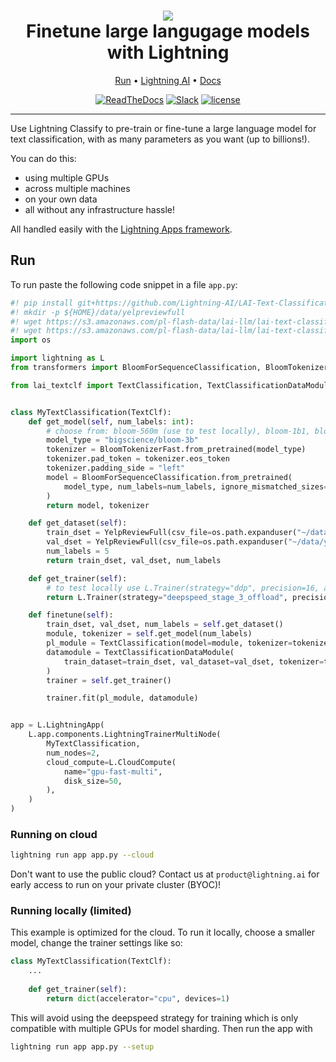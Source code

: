 <div align="center">
    <h1>
        <img src="https://lightningaidev.wpengine.com/wp-content/uploads/2022/11/Asset-54-15.png">
        <br>
        Finetune large langugage models with Lightning
        </br>
    </h1>

<div align="center">

<p align="center">
  <a href="#run">Run</a> •
  <a href="https://www.lightning.ai/">Lightning AI</a> •
  <a href="https://lightning.ai/lightning-docs/">Docs</a>
</p>

[![ReadTheDocs](https://readthedocs.org/projects/pytorch-lightning/badge/?version=stable)](https://lightning.ai/lightning-docs/)
[![Slack](https://img.shields.io/badge/slack-chat-green.svg?logo=slack)](https://www.pytorchlightning.ai/community)
[![license](https://img.shields.io/badge/License-Apache%202.0-blue.svg)](https://github.com/Lightning-AI/lightning/blob/master/LICENSE)

</div>
</div>

______________________________________________________________________

Use Lightning Classify to pre-train or fine-tune a large language model for text classification, 
with as many parameters as you want (up to billions!). 

You can do this:
* using multiple GPUs
* across multiple machines
* on your own data
* all without any infrastructure hassle! 

All handled easily with the [Lightning Apps framework](https://lightning.ai/lightning-docs/).

## Run

To run paste the following code snippet in a file `app.py`:


```python
#! pip install git+https://github.com/Lightning-AI/LAI-Text-Classification-Component
#! mkdir -p ${HOME}/data/yelpreviewfull
#! wget https://s3.amazonaws.com/pl-flash-data/lai-llm/lai-text-classification/datasets/Yelp/datasets/YelpReviewFull/yelp_review_full_csv/train.csv -O ${HOME}/data/yelpreviewfull/train.csv
#! wget https://s3.amazonaws.com/pl-flash-data/lai-llm/lai-text-classification/datasets/Yelp/datasets/YelpReviewFull/yelp_review_full_csv/test.csv -O ${HOME}/data/yelpreviewfull/test.csv
import os

import lightning as L
from transformers import BloomForSequenceClassification, BloomTokenizerFast

from lai_textclf import TextClassification, TextClassificationDataModule, TextClf, YelpReviewFull


class MyTextClassification(TextClf):
    def get_model(self, num_labels: int):
        # choose from: bloom-560m (use to test locally), bloom-1b1, bloom-1b7, bloom-3b
        model_type = "bigscience/bloom-3b"
        tokenizer = BloomTokenizerFast.from_pretrained(model_type)
        tokenizer.pad_token = tokenizer.eos_token
        tokenizer.padding_side = "left"
        model = BloomForSequenceClassification.from_pretrained(
            model_type, num_labels=num_labels, ignore_mismatched_sizes=True
        )
        return model, tokenizer

    def get_dataset(self):
        train_dset = YelpReviewFull(csv_file=os.path.expanduser("~/data/yelpreviewfull/train.csv"))
        val_dset = YelpReviewFull(csv_file=os.path.expanduser("~/data/yelpreviewfull/test.csv"))
        num_labels = 5
        return train_dset, val_dset, num_labels

    def get_trainer(self):
        # to test locally use L.Trainer(strategy="ddp", precision=16, accelerator="auto")
        return L.Trainer(strategy="deepspeed_stage_3_offload", precision=16)

    def finetune(self):
        train_dset, val_dset, num_labels = self.get_dataset()
        module, tokenizer = self.get_model(num_labels)
        pl_module = TextClassification(model=module, tokenizer=tokenizer)
        datamodule = TextClassificationDataModule(
            train_dataset=train_dset, val_dataset=val_dset, tokenizer=tokenizer
        )
        trainer = self.get_trainer()

        trainer.fit(pl_module, datamodule)


app = L.LightningApp(
    L.app.components.LightningTrainerMultiNode(
        MyTextClassification,
        num_nodes=2,
        cloud_compute=L.CloudCompute(
            name="gpu-fast-multi",
            disk_size=50,
        ),
    )
)


```

### Running on cloud

```bash
lightning run app app.py --cloud
```

Don't want to use the public cloud? Contact us at `product@lightning.ai` for early access to run on your private cluster (BYOC)!


### Running locally (limited)
This example is optimized for the cloud. To run it locally, choose a smaller model, change the trainer settings like so:

```python
class MyTextClassification(TextClf):
    ...
    
    def get_trainer(self):
        return dict(accelerator="cpu", devices=1)
```
This will avoid using the deepspeed strategy for training which is only compatible with multiple GPUs for model sharding.
Then run the app with 

```bash
lightning run app app.py --setup
```

